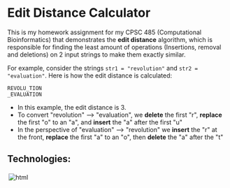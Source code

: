 # Edit Distance Calculator

This is my homework assignment for my CPSC 485 (Computational Bioinformatics) that demonstrates the **edit distance**
algorithm, which is responsible for finding the least amount of operations (Insertions, removal and deletions) on 2 input strings to 
make them exactly similar.

For example, consider the strings `str1 = "revolution"` and `str2 = "evaluation"`. Here is how the edit distance is calculated:
```
REVOLU_TION
_EVALUATION
```
 - In this example, the edit distance is 3.
 - To convert "revolution" --> "evaluation", we **delete** the first "r", **replace** the first "o" to an "a", and **insert** the "a" after the first "u"
 - In the perspective of "evaluation" --> "revolution" we **insert** the "r" at the front, **replace** the first "a" to an "o", then **delete** the "a" after the "t"

## Technologies:
<img src="https://img.shields.io/badge/python-3670A0?style=for-the-badge&logo=python&logoColor=ffdd54" alt="html" style="vertical-align:top; margin:3px">